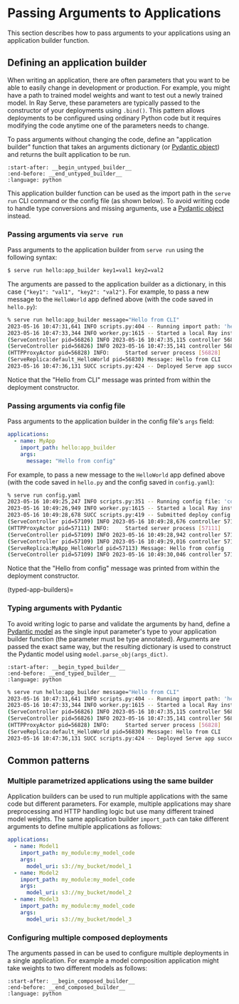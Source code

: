 # Passing Arguments to Applications

This section describes how to pass arguments to your applications using an application builder function.

## Defining an application builder

When writing an application, there are often parameters that you want to be able to easily change in development or production.
For example, you might have a path to trained model weights and want to test out a newly trained model.
In Ray Serve, these parameters are typically passed to the constructor of your deployments using `.bind()`.
This pattern allows deployments to be configured using ordinary Python code but it requires modifying the code anytime one of the parameters needs to change.

To pass arguments without changing the code, define an "application builder" function that takes an arguments dictionary (or [Pydantic object](typed-app-builders)) and returns the built application to be run.

```{literalinclude} ../serve/doc_code/app_builder.py
:start-after: __begin_untyped_builder__
:end-before: __end_untyped_builder__
:language: python
```

This application builder function can be used as the import path in the `serve run` CLI command or the config file (as shown below).
To avoid writing code to handle type conversions and missing arguments, use a [Pydantic object](typed-app-builders) instead.

### Passing arguments via `serve run`

Pass arguments to the application builder from `serve run` using the following syntax:

```bash
$ serve run hello:app_builder key1=val1 key2=val2
```

The arguments are passed to the application builder as a dictionary, in this case `{"key1": "val1", "key2": "val2"}`.
For example, to pass a new message to the `HelloWorld` app defined above (with the code saved in `hello.py`):

```bash
% serve run hello:app_builder message="Hello from CLI"
2023-05-16 10:47:31,641 INFO scripts.py:404 -- Running import path: 'hello:app_builder'.
2023-05-16 10:47:33,344 INFO worker.py:1615 -- Started a local Ray instance. View the dashboard at http://127.0.0.1:8265
(ServeController pid=56826) INFO 2023-05-16 10:47:35,115 controller 56826 deployment_state.py:1244 - Deploying new version of deployment default_HelloWorld.
(ServeController pid=56826) INFO 2023-05-16 10:47:35,141 controller 56826 deployment_state.py:1483 - Adding 1 replica to deployment default_HelloWorld.
(HTTPProxyActor pid=56828) INFO:     Started server process [56828]
(ServeReplica:default_HelloWorld pid=56830) Message: Hello from CLI
2023-05-16 10:47:36,131 SUCC scripts.py:424 -- Deployed Serve app successfully.
```

Notice that the "Hello from CLI" message was printed from within the deployment constructor.

### Passing arguments via config file

Pass arguments to the application builder in the config file's `args` field:

```yaml
applications:
  - name: MyApp
    import_path: hello:app_builder
    args:
      message: "Hello from config"
```

For example, to pass a new message to the `HelloWorld` app defined above (with the code saved in `hello.py` and the config saved in `config.yaml`):

```bash
% serve run config.yaml
2023-05-16 10:49:25,247 INFO scripts.py:351 -- Running config file: 'config.yaml'.
2023-05-16 10:49:26,949 INFO worker.py:1615 -- Started a local Ray instance. View the dashboard at http://127.0.0.1:8265
2023-05-16 10:49:28,678 SUCC scripts.py:419 -- Submitted deploy config successfully.
(ServeController pid=57109) INFO 2023-05-16 10:49:28,676 controller 57109 controller.py:559 - Starting deploy_serve_application task for application MyApp.
(HTTPProxyActor pid=57111) INFO:     Started server process [57111]
(ServeController pid=57109) INFO 2023-05-16 10:49:28,942 controller 57109 deployment_state.py:1244 - Deploying new version of deployment MyApp_HelloWorld.
(ServeController pid=57109) INFO 2023-05-16 10:49:29,016 controller 57109 deployment_state.py:1483 - Adding 1 replica to deployment MyApp_HelloWorld.
(ServeReplica:MyApp_HelloWorld pid=57113) Message: Hello from config
(ServeController pid=57109) INFO 2023-05-16 10:49:30,046 controller 57109 application_state.py:202 - Deploy task for app 'MyApp' ran successfully.
```

Notice that the "Hello from config" message was printed from within the deployment constructor.

(typed-app-builders)=
### Typing arguments with Pydantic

To avoid writing logic to parse and validate the arguments by hand, define a [Pydantic model](https://pydantic-docs.helpmanual.io/usage/models/) as the single input parameter's type to your application builder function (the parameter must be type annotated).
Arguments are passed the exact same way, but the resulting dictionary is used to construct the Pydantic model using `model.parse_obj(args_dict)`.

```{literalinclude} ../serve/doc_code/app_builder.py
:start-after: __begin_typed_builder__
:end-before: __end_typed_builder__
:language: python
```

```bash
% serve run hello:app_builder message="Hello from CLI"
2023-05-16 10:47:31,641 INFO scripts.py:404 -- Running import path: 'hello:app_builder'.
2023-05-16 10:47:33,344 INFO worker.py:1615 -- Started a local Ray instance. View the dashboard at http://127.0.0.1:8265
(ServeController pid=56826) INFO 2023-05-16 10:47:35,115 controller 56826 deployment_state.py:1244 - Deploying new version of deployment default_HelloWorld.
(ServeController pid=56826) INFO 2023-05-16 10:47:35,141 controller 56826 deployment_state.py:1483 - Adding 1 replica to deployment default_HelloWorld.
(HTTPProxyActor pid=56828) INFO:     Started server process [56828]
(ServeReplica:default_HelloWorld pid=56830) Message: Hello from CLI
2023-05-16 10:47:36,131 SUCC scripts.py:424 -- Deployed Serve app successfully.
```

## Common patterns

### Multiple parametrized applications using the same builder

Application builders can be used to run multiple applications with the same code but different parameters.
For example, multiple applications may share preprocessing and HTTP handling logic but use many different trained model weights.
The same application builder `import_path` can take different arguments to define multiple applications as follows:

```yaml
applications:
  - name: Model1
    import_path: my_module:my_model_code
    args:
      model_uri: s3://my_bucket/model_1
  - name: Model2
    import_path: my_module:my_model_code
    args:
      model_uri: s3://my_bucket/model_2
  - name: Model3
    import_path: my_module:my_model_code
    args:
      model_uri: s3://my_bucket/model_3
```

### Configuring multiple composed deployments

The arguments passed in can be used to configure multiple deployments in a single application.
For example a model composition application might take weights to two different models as follows:

```{literalinclude} ../serve/doc_code/app_builder.py
:start-after: __begin_composed_builder__
:end-before: __end_composed_builder__
:language: python
```
